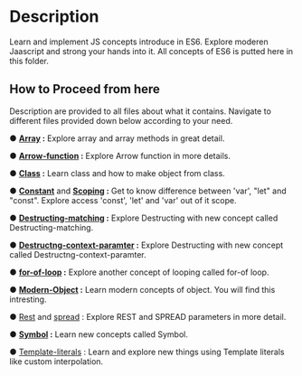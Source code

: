 # Description
 Learn and implement JS concepts introduce in ES6. Explore moderen Jaascript and strong your hands into it. All concepts of ES6 is putted here in this folder.

 ## How to Proceed from here
 Description are provided to all files about what it contains. Navigate to different files provided down below according to your need.

● **[Array](./array/) :** Explore array and array methods in great detail.

● **[Arrow-function](./Arrow-function.js) :** Explore Arrow function in more details.

● **[Class](./class.js) :** Learn class and how to make object from class.

● **[Constant](./Constant.js)** and **[Scoping](./Scoping.js) :**  Get to know difference between 'var', "let" and "const". Explore access 'const', 'let' and 'var' out of it scope.

● **[Destructing-matching](./Destructing-matching.js) :** Explore Destructing with new concept called Destructing-matching.

● **[Destructng-context-paramter](./Destructng-context-paramter.js) :** Explore Destructing with new concept called Destructng-context-paramter.

● **[for-of-loop](./for-of-loop.js) :** Explore another concept of looping called for-of loop.

● **[Modern-Object](./ES6-object-property.js) :** Learn modern concepts of object. You will find this intresting.

● [Rest](./rest-paramter.js) and [spread](./Spread.-param.js) : Explore REST and SPREAD parameters in more detail.

● **[Symbol](./Symbol.js) :** Learn new concepts called Symbol.

● [Template-literals](./template-literals.js) : Learn and explore new things using Template literals like custom interpolation.


